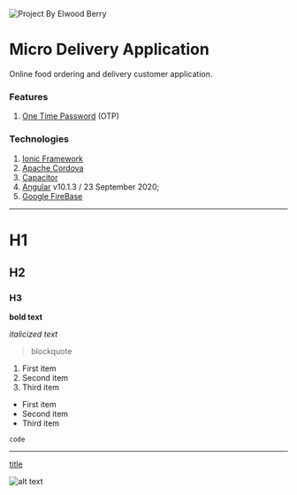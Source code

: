 ![Project By Elwood Berry](https://elwoodberry.dev/wp-content/uploads/2020/10/elwoodberry_logo.png)

# Micro Delivery Application
Online food ordering and delivery customer application.

### Features

1. [One Time Password](https://en.wikipedia.org/wiki/One-time_password) (OTP)

### Technologies
1. [Ionic Framework](https://ionicframework.com/)
2. [Apache Cordova](https://cordova.apache.org/)
3. [Capacitor](https://capacitorjs.com/)
3. [Angular](https://angular.io/) v10.1.3 / 23 September 2020;
4. [Google FireBase](https://firebase.google.com/)

---

# H1
## H2
### H3

**bold text**

*italicized text*

> blockquote

1. First item
2. Second item
3. Third item

- First item
- Second item
- Third item

`code`

---

[title](https://www.example.com)

![alt text](image.jpg)
